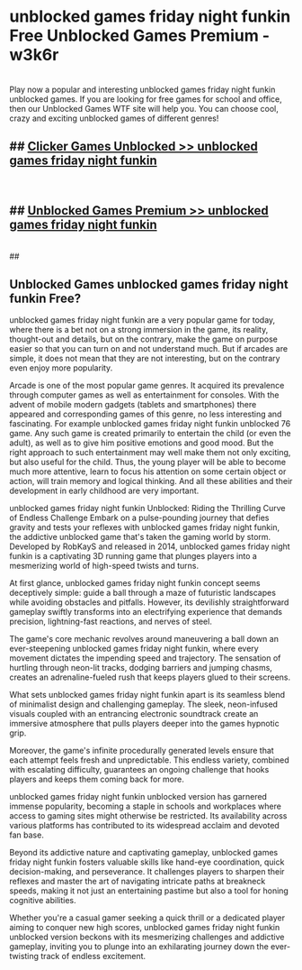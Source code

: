 # unblocked games friday night funkin  Free Unblocked Games Premium - w3k6r <br>
<br>
Play now a popular and interesting unblocked games friday night funkin unblocked games. If you are looking for free games for school and office, then our Unblocked Games WTF site will help you. You can choose cool, crazy and exciting unblocked games of different genres!


## ##  [Clicker Games Unblocked >> unblocked games friday night funkin](http://freeplayer.one?title=unblocked_games_friday_night_funkin&ref=UGames)
  <br>

##  ## [Unblocked Games Premium >> unblocked games friday night funkin](http://freeplayer.one?title=unblocked_games_friday_night_funkin&ref=UGames)
  <br>
  ##



## Unblocked Games unblocked games friday night funkin Free?

unblocked games friday night funkin are a very popular game for today, where there is a bet not on a strong immersion in the game, its reality, thought-out and details, but on the contrary, make the game on purpose easier so that you can turn on and not understand much. But if arcades are simple, it does not mean that they are not interesting, but on the contrary even enjoy more popularity.

Arcade is one of the most popular game genres. It acquired its prevalence through computer games as well as entertainment for consoles. With the advent of mobile modern gadgets (tablets and smartphones) there appeared and corresponding games of this genre, no less interesting and fascinating. For example unblocked games friday night funkin unblocked 76 game. Any such game is created primarily to entertain the child (or even the adult), as well as to give him positive emotions and good mood. But the right approach to such entertainment may well make them not only exciting, but also useful for the child. Thus, the young player will be able to become much more attentive, learn to focus his attention on some certain object or action, will train memory and logical thinking. And all these abilities and their development in early childhood are very important.

unblocked games friday night funkin Unblocked: Riding the Thrilling Curve of Endless Challenge
Embark on a pulse-pounding journey that defies gravity and tests your reflexes with unblocked games friday night funkin, the addictive unblocked game that's taken the gaming world by storm. Developed by RobKayS and released in 2014, unblocked games friday night funkin is a captivating 3D running game that plunges players into a mesmerizing world of high-speed twists and turns.

At first glance, unblocked games friday night funkin concept seems deceptively simple: guide a ball through a maze of futuristic landscapes while avoiding obstacles and pitfalls. However, its devilishly straightforward gameplay swiftly transforms into an electrifying experience that demands precision, lightning-fast reactions, and nerves of steel.

The game's core mechanic revolves around maneuvering a ball down an ever-steepening unblocked games friday night funkin, where every movement dictates the impending speed and trajectory. The sensation of hurtling through neon-lit tracks, dodging barriers and jumping chasms, creates an adrenaline-fueled rush that keeps players glued to their screens.

What sets unblocked games friday night funkin apart is its seamless blend of minimalist design and challenging gameplay. The sleek, neon-infused visuals coupled with an entrancing electronic soundtrack create an immersive atmosphere that pulls players deeper into the games hypnotic grip.

Moreover, the game's infinite procedurally generated levels ensure that each attempt feels fresh and unpredictable. This endless variety, combined with escalating difficulty, guarantees an ongoing challenge that hooks players and keeps them coming back for more.

unblocked games friday night funkin unblocked version has garnered immense popularity, becoming a staple in schools and workplaces where access to gaming sites might otherwise be restricted. Its availability across various platforms has contributed to its widespread acclaim and devoted fan base.

Beyond its addictive nature and captivating gameplay, unblocked games friday night funkin fosters valuable skills like hand-eye coordination, quick decision-making, and perseverance. It challenges players to sharpen their reflexes and master the art of navigating intricate paths at breakneck speeds, making it not just an entertaining pastime but also a tool for honing cognitive abilities.

Whether you're a casual gamer seeking a quick thrill or a dedicated player aiming to conquer new high scores, unblocked games friday night funkin unblocked version beckons with its mesmerizing challenges and addictive gameplay, inviting you to plunge into an exhilarating journey down the ever-twisting track of endless excitement.